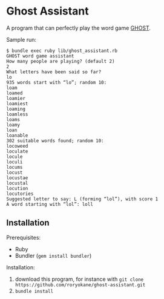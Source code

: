 # Ghost Assistant

A program that can perfectly play the word game [GHOST](http://en.wikipedia.org/wiki/Ghost_%28game%29).

Sample run:

    $ bundle exec ruby lib/ghost_assistant.rb
    GHOST word game assistant
    How many people are playing? (default 2)
    2
    What letters have been said so far?
    lo
    935 words start with “lo”; random 10:
    loam
    loamed
    loamier
    loamiest
    loaming
    loamless
    loams
    loamy
    loan
    loanable
    302 suitable words found; random 10:
    locoweed
    loculate
    locule
    loculi
    locums
    locust
    locustae
    locustal
    locution
    locutories
    Suggested letter to say: L (forming “lol”), with score 1
    A word starting with “lol”: loll

## Installation

Prerequisites:

* Ruby
* Bundler (`gem install bundler`)

Installation:

1. download this program, for instance with `git clone https://github.com/roryokane/ghost-assistant.git`
2. `bundle install`
